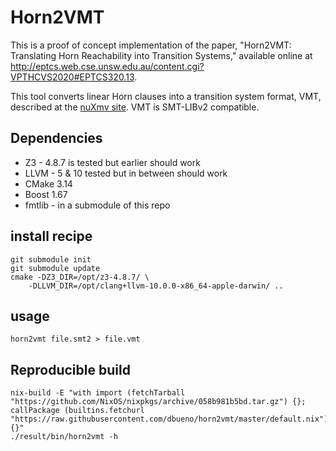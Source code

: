 # Horn2VMT

This is a proof of concept implementation of the paper, "Horn2VMT: Translating
Horn Reachability into Transition Systems," available online at
http://eptcs.web.cse.unsw.edu.au/content.cgi?VPTHCVS2020#EPTCS320.13.

This tool converts linear Horn clauses into a transition system format, VMT,
described at the [nuXmv
site](https://es-static.fbk.eu/tools/nuxmv/index.php?n=Languages.VMT). VMT is
SMT-LIBv2 compatible.

## Dependencies
+ Z3 - 4.8.7 is tested but earlier should work
+ LLVM - 5 & 10 tested but in between should work
+ CMake 3.14
+ Boost 1.67
+ fmtlib - in a submodule of this repo

## install recipe

    git submodule init
    git submodule update
    cmake -DZ3_DIR=/opt/z3-4.8.7/ \
        -DLLVM_DIR=/opt/clang+llvm-10.0.0-x86_64-apple-darwin/ ..

## usage

    horn2vmt file.smt2 > file.vmt

## Reproducible build

    nix-build -E "with import (fetchTarball "https://github.com/NixOS/nixpkgs/archive/058b981b5bd.tar.gz") {}; callPackage (builtins.fetchurl "https://raw.githubusercontent.com/dbueno/horn2vmt/master/default.nix") {}"
    ./result/bin/horn2vmt -h
